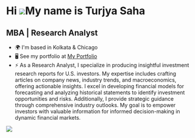 Hi ![](https://user-images.githubusercontent.com/18350557/176309783-0785949b-9127-417c-8b55-ab5a4333674e.gif)My name is Turjya Saha
===================================================================================================================================

MBA | Research Analyst
----------------------

* 🌍  I'm based in Kolkata & Chicago
* 🖥️  See my portfolio at [My Portfolio](http://t.co/1BFlm3pTiB)
* ⚡  As a Research Analyst, I specialize in producing insightful investment research reports for U.S. investors. My expertise includes crafting articles on company news, industry trends, and macroeconomics, offering actionable insights. I excel in developing financial models for forecasting and analyzing historical statements to identify investment opportunities and risks. Additionally, I provide strategic guidance through comprehensive industry outlooks. My goal is to empower investors with valuable information for informed decision-making in dynamic financial markets.

<a href="https://www.x.com/turjyasaha" target="_blank" rel="noreferrer"><img
src="https://img.shields.io/twitter/follow/turjyasaha?logo=twitter&style=for-the-badge&color=0891b2&labelColor=1c1917"
/></a>
